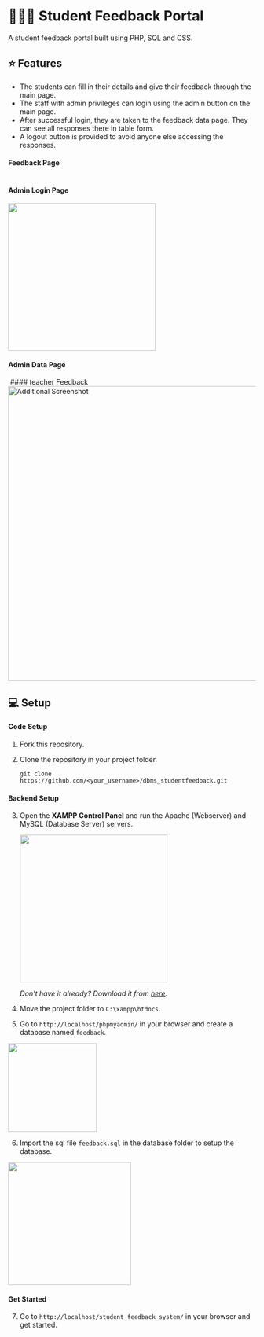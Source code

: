 # 👨‍🎓📝 Student Feedback Portal

A student feedback portal built using PHP, SQL and CSS.

## ⭐ Features

- The students can fill in their details and give their feedback through the main page.
- The staff with admin privileges can login using the admin button on the main page.
- After successful login, they are taken to the feedback data page. They can see all responses there in table form.
- A logout button is provided to avoid anyone else accessing the responses.

#### Feedback Page

<img alt="" src="https://user-images.githubusercontent.com/59930625/146642944-9582271d-a86e-4c22-aba0-4baddac5ede2.png">

#### Admin Login Page

<img alt="" height="300px" src="https://user-images.githubusercontent.com/59930625/146643139-b894f185-ecc4-4bfd-8284-80234a7c4847.png">

#### Admin Data Page

<img alt="" src="https://user-images.githubusercontent.com/59930625/146644782-c1c59291-229d-4440-a46a-f18d08ef3977.png">
#### teacher Feedback 
<img alt="Additional Screenshot" src="https://www.dropbox.com/scl/fi/of9sw8rbabouf1y4xsrlr/Screenshot-2025-10-04-093609.png?rlkey=wu6hlbov0j0qnjfvo6voqmktw&dl=1" width="600px">


## 💻 Setup

#### Code Setup

1. Fork this repository.

2. Clone the repository in your project folder.

   `git clone https://github.com/<your_username>/dbms_studentfeedback.git`

#### Backend Setup

3. Open the **XAMPP Control Panel** and run the Apache (Webserver) and MySQL (Database Server) servers.

   <img alt="" height="300px" src="https://user-images.githubusercontent.com/59930625/145715844-8b65bf03-615f-429c-9e3c-9dc9440919a1.png">

   _Don't have it already? Download it from [here](https://www.apachefriends.org/download.html)._

4. Move the project folder to `C:\xampp\htdocs`.

5. Go to `http://localhost/phpmyadmin/` in your browser and create a database named `feedback`.

<img alt="" height="180px" src="https://user-images.githubusercontent.com/59930625/146645229-1e1d7449-e150-41cc-88eb-5ce595390d60.png">

6. Import the sql file `feedback.sql` in the database folder to setup the database.

<img alt="" height="250px" src="https://user-images.githubusercontent.com/59930625/146645233-f22bbc6f-81e9-47e0-9a3b-7dd6997d35a1.png">

#### Get Started

7. Go to `http://localhost/student_feedback_system/` in your browser and get started.
